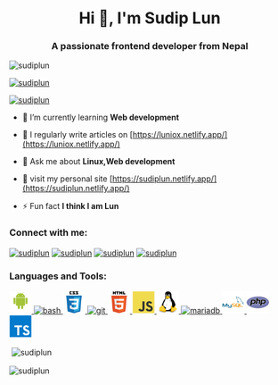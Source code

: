 <h1 align="center">Hi 👋, I'm Sudip Lun</h1>
<h3 align="center">A passionate frontend developer from Nepal</h3>

<p align="left"> <img src="https://komarev.com/ghpvc/?username=sudiplun&label=Profile%20views&color=0e75b6&style=flat" alt="sudiplun" /> </p>

<p align="left"> <a href="https://github.com/ryo-ma/github-profile-trophy"><img src="https://github-profile-trophy.vercel.app/?username=sudiplun" alt="sudiplun" /></a> </p>

<p align="left"> <a href="https://twitter.com/sudiplun" target="blank"><img src="https://img.shields.io/twitter/follow/sudiplun?logo=twitter&style=for-the-badge" alt="sudiplun" /></a> </p>

- 🌱 I’m currently learning **Web development**

- 📝 I regularly write articles on [https://luniox.netlify.app/](https://luniox.netlify.app/)

- 💬 Ask me about **Linux,Web development**

- 📄 visit my personal site [https://sudiplun.netlify.app/](https://sudiplun.netlify.app/)

- ⚡ Fun fact **I think I am Lun**

<h3 align="left">Connect with me:</h3>
<p align="left">
<a href="https://twitter.com/sudiplun" target="blank"><img align="center" src="https://raw.githubusercontent.com/rahuldkjain/github-profile-readme-generator/master/src/images/icons/Social/twitter.svg" alt="sudiplun" height="30" width="40" /></a>
<a href="https://linkedin.com/in/sudiplun" target="blank"><img align="center" src="https://raw.githubusercontent.com/rahuldkjain/github-profile-readme-generator/master/src/images/icons/Social/linked-in-alt.svg" alt="sudiplun" height="30" width="40" /></a>
<a href="https://stackoverflow.com/users/sudiplun" target="blank"><img align="center" src="https://raw.githubusercontent.com/rahuldkjain/github-profile-readme-generator/master/src/images/icons/Social/stack-overflow.svg" alt="sudiplun" height="30" width="40" /></a>
<a href="https://instagram.com/sudiplun" target="blank"><img align="center" src="https://raw.githubusercontent.com/rahuldkjain/github-profile-readme-generator/master/src/images/icons/Social/instagram.svg" alt="sudiplun" height="30" width="40" /></a>
</p>

<h3 align="left">Languages and Tools:</h3>
<p align="left"> <a href="https://developer.android.com" target="_blank" rel="noreferrer"> <img src="https://raw.githubusercontent.com/devicons/devicon/master/icons/android/android-original-wordmark.svg" alt="android" width="40" height="40"/> </a> <a href="https://www.gnu.org/software/bash/" target="_blank" rel="noreferrer"> <img src="https://www.vectorlogo.zone/logos/gnu_bash/gnu_bash-icon.svg" alt="bash" width="40" height="40"/> </a> <a href="https://www.w3schools.com/css/" target="_blank" rel="noreferrer"> <img src="https://raw.githubusercontent.com/devicons/devicon/master/icons/css3/css3-original-wordmark.svg" alt="css3" width="40" height="40"/> </a> <a href="https://git-scm.com/" target="_blank" rel="noreferrer"> <img src="https://www.vectorlogo.zone/logos/git-scm/git-scm-icon.svg" alt="git" width="40" height="40"/> </a> <a href="https://www.w3.org/html/" target="_blank" rel="noreferrer"> <img src="https://raw.githubusercontent.com/devicons/devicon/master/icons/html5/html5-original-wordmark.svg" alt="html5" width="40" height="40"/> </a> <a href="https://developer.mozilla.org/en-US/docs/Web/JavaScript" target="_blank" rel="noreferrer"> <img src="https://raw.githubusercontent.com/devicons/devicon/master/icons/javascript/javascript-original.svg" alt="javascript" width="40" height="40"/> </a> <a href="https://www.linux.org/" target="_blank" rel="noreferrer"> <img src="https://raw.githubusercontent.com/devicons/devicon/master/icons/linux/linux-original.svg" alt="linux" width="40" height="40"/> </a> <a href="https://mariadb.org/" target="_blank" rel="noreferrer"> <img src="https://www.vectorlogo.zone/logos/mariadb/mariadb-icon.svg" alt="mariadb" width="40" height="40"/> </a> <a href="https://www.mysql.com/" target="_blank" rel="noreferrer"> <img src="https://raw.githubusercontent.com/devicons/devicon/master/icons/mysql/mysql-original-wordmark.svg" alt="mysql" width="40" height="40"/> </a> <a href="https://www.php.net" target="_blank" rel="noreferrer"> <img src="https://raw.githubusercontent.com/devicons/devicon/master/icons/php/php-original.svg" alt="php" width="40" height="40"/> </a> <a href="https://www.typescriptlang.org/" target="_blank" rel="noreferrer"> <img src="https://raw.githubusercontent.com/devicons/devicon/master/icons/typescript/typescript-original.svg" alt="typescript" width="40" height="40"/> </a> </p>

<p>&nbsp;<img align="center" src="https://github-readme-stats.vercel.app/api?username=sudiplun&show_icons=true&locale=en" alt="sudiplun" /></p>

<p><img align="center" src="https://github-readme-streak-stats.herokuapp.com/?user=sudiplun&" alt="sudiplun" /></p>

